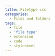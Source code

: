 ```yaml
---
title: Filetype css
categories:
  - Files and folders
tags:
  - file
  - 'file type'
  - extension
  - code
  - stylesheet
---
```

